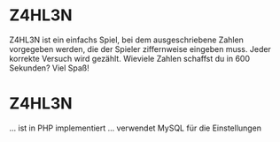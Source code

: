 # Z4HL3N
Z4HL3N ist ein einfachs Spiel, bei dem ausgeschriebene Zahlen vorgegeben werden, die der Spieler ziffernweise eingeben muss.
Jeder korrekte Versuch wird gezählt.
Wieviele Zahlen schaffst du in 600 Sekunden?
Viel Spaß!

# Z4HL3N
... ist in PHP implementiert
... verwendet MySQL für die Einstellungen
